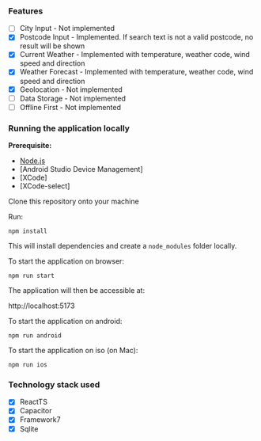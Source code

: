 ### Features
- [ ] City Input - Not implemented
- [X] Postcode Input - Implemented. If search text is not a valid postcode, no result will be shown 
- [X] Current Weather - Implemented with temperature, weather code, wind speed and direction 
- [X] Weather Forecast - Implemented with temperature, weather code, wind speed and direction
- [X] Geolocation - Not implemented
- [ ] Data Storage - Not implemented
- [ ] Offline First - Not implemented

### Running the application locally

**Prerequisite:** 
- [Node.js](https://nodejs.org/en/)
- [Android Studio Device Management]
- [XCode]
- [XCode-select]

Clone this repository onto your machine

Run:

```
npm install
```

This will install dependencies and create a `node_modules` folder locally.

To start the application on browser:

```
npm run start
```

The application will then be accessible at:

http://localhost:5173

To start the application on android:

```
npm run android
```

To start the application on iso (on Mac):

```
npm run ios
```

### Technology stack used
- [X] ReactTS
- [X] Capacitor
- [X] Framework7
- [X] Sqlite
